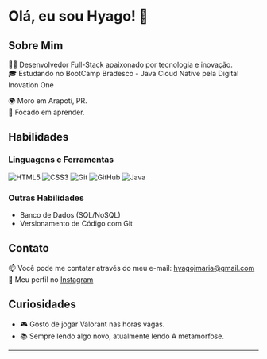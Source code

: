 # Olá, eu sou Hyago! 👋

## Sobre Mim

👨‍💻 Desenvolvedor Full-Stack apaixonado por tecnologia e inovação.  
🎓 Estudando no BootCamp Bradesco - Java Cloud Native pela Digital Inovation One

🌍 Moro em Arapoti, PR.   
🚀 Focado em aprender.

## Habilidades

### Linguagens e Ferramentas

![HTML5](https://img.shields.io/badge/-HTML5-E34F26?style=flat-square&logo=html5&logoColor=white)
![CSS3](https://img.shields.io/badge/-CSS3-1572B6?style=flat-square&logo=css3&logoColor=white)
![Git](https://img.shields.io/badge/-Git-F05032?style=flat-square&logo=git&logoColor=white)
![GitHub](https://img.shields.io/badge/-GitHub-181717?style=flat-square&logo=github&logoColor=white)
![Java](https://img.shields.io/badge/-Java-007396?style=flat-square&logo=java&logoColor=white)

### Outras Habilidades

- Banco de Dados (SQL/NoSQL)
- Versionamento de Código com Git

## Contato

📫 Você pode me contatar através do meu e-mail: [hyagojmaria@gmail.com](mailto:hyagojmaria@gmail.com)  
📸 Meu perfil no [Instagram](https://instagram.com/hyago.ogx)

## Curiosidades

- 🎮 Gosto de jogar Valorant nas horas vagas.
- 📚 Sempre lendo algo novo, atualmente lendo A metamorfose.

---
